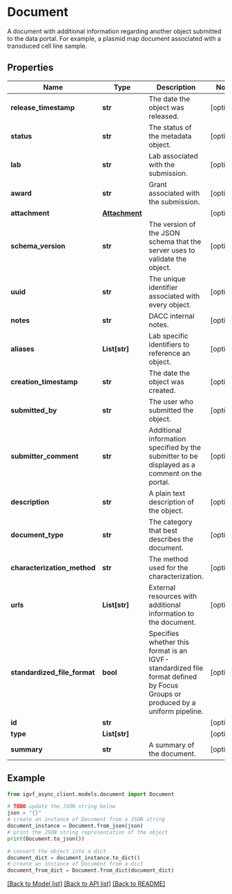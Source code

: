 # Document

A document with additional information regarding another object submitted to the data portal. For example, a plasmid map document associated with a transduced cell line sample.

## Properties

Name | Type | Description | Notes
------------ | ------------- | ------------- | -------------
**release_timestamp** | **str** | The date the object was released. | [optional] 
**status** | **str** | The status of the metadata object. | [optional] 
**lab** | **str** | Lab associated with the submission. | [optional] 
**award** | **str** | Grant associated with the submission. | [optional] 
**attachment** | [**Attachment**](Attachment.md) |  | [optional] 
**schema_version** | **str** | The version of the JSON schema that the server uses to validate the object. | [optional] 
**uuid** | **str** | The unique identifier associated with every object. | [optional] 
**notes** | **str** | DACC internal notes. | [optional] 
**aliases** | **List[str]** | Lab specific identifiers to reference an object. | [optional] 
**creation_timestamp** | **str** | The date the object was created. | [optional] 
**submitted_by** | **str** | The user who submitted the object. | [optional] 
**submitter_comment** | **str** | Additional information specified by the submitter to be displayed as a comment on the portal. | [optional] 
**description** | **str** | A plain text description of the object. | [optional] 
**document_type** | **str** | The category that best describes the document. | [optional] 
**characterization_method** | **str** | The method used for the characterization. | [optional] 
**urls** | **List[str]** | External resources with additional information to the document. | [optional] 
**standardized_file_format** | **bool** | Specifies whether this format is an IGVF-standardized file format defined by Focus Groups or produced by a uniform pipeline. | [optional] 
**id** | **str** |  | [optional] 
**type** | **List[str]** |  | [optional] 
**summary** | **str** | A summary of the document. | [optional] 

## Example

```python
from igvf_async_client.models.document import Document

# TODO update the JSON string below
json = "{}"
# create an instance of Document from a JSON string
document_instance = Document.from_json(json)
# print the JSON string representation of the object
print(Document.to_json())

# convert the object into a dict
document_dict = document_instance.to_dict()
# create an instance of Document from a dict
document_from_dict = Document.from_dict(document_dict)
```
[[Back to Model list]](../README.md#documentation-for-models) [[Back to API list]](../README.md#documentation-for-api-endpoints) [[Back to README]](../README.md)


